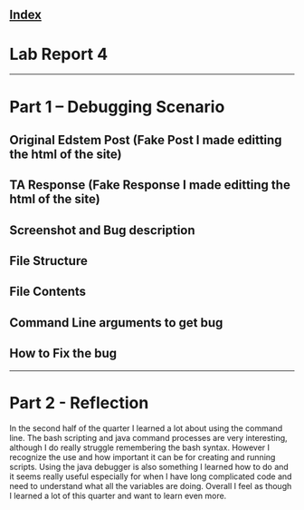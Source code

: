 [Index](https://zcashe.github.io/cse15l-lab-reports/index.html)
---
# Lab Report 4 
---
# Part 1 – Debugging Scenario

## Original Edstem Post (Fake Post I made editting the html of the site)


## TA Response (Fake Response I made editting the html of the site)


## Screenshot and Bug description


## File Structure


## File Contents


## Command Line arguments to get bug


## How to Fix the bug



---
# Part 2 - Reflection

In the second half of the quarter I learned a lot about using the command line. The bash scripting and java command processes are very interesting, although
I do really struggle remembering the bash syntax. However I recognize the use and how important it can be for creating and running scripts. Using the java debugger is also something I learned how to do
and it seems really useful especially for when I have long complicated code and need to understand what all the variables are doing. 
Overall I feel as though I learned a lot of this quarter and want to learn even more.
